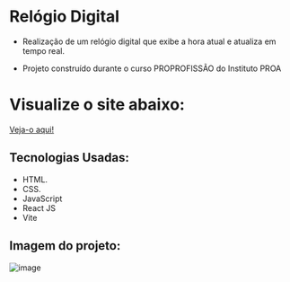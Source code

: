 #   Relógio Digital

- Realização de um relógio digital que exibe a hora atual e atualiza em tempo real.
  
- Projeto construído durante o curso PROPROFISSÃO do Instituto PROA

# Visualize o site abaixo:

[Veja-o aqui!](https://relogio-digital-react-rho.vercel.app/)

## Tecnologias Usadas:

- HTML.
- CSS.
- JavaScript
- React JS
- Vite

## Imagem do projeto:

![image](https://github.com/tamiressil/-Relogio-digital-React/assets/163886976/f4e0ad94-5d95-46ac-bd4e-3be67a7db4b4)

